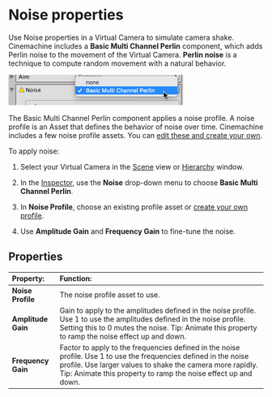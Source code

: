 # Noise properties

Use Noise properties in a Virtual Camera to simulate camera shake. Cinemachine includes a __Basic Multi Channel Perlin__ component, which adds Perlin noise to the movement of the Virtual Camera. __Perlin noise__ is a technique to compute random movement with a natural behavior.

![Choosing the Basic Multi Channel Perlin component to add camera noise](images/CinemachineBasicMultiChannelPerlin.png)

The Basic Multi Channel Perlin component applies a noise profile. A noise profile is an Asset that defines the behavior of noise over time. Cinemachine includes a few noise profile assets. You can [edit these and create your own](CinemachineNoiseProfiles).

To apply noise:

1. Select your Virtual Camera in the [Scene](https://docs.unity3d.com/Manual/UsingTheSceneView.html) view or [Hierarchy](https://docs.unity3d.com/Manual/Hierarchy.html) window.

2. In the [Inspector](https://docs.unity3d.com/Manual/UsingTheInspector.html), use the  __Noise__ drop-down menu to choose __Basic Multi Channel Perlin__.

3. In __Noise Profile__, choose an existing profile asset or [create your own profile](CinemachineNoiseProfiles).

4. Use __Amplitude Gain__ and __Frequency Gain__ to fine-tune the noise.

## Properties

| **Property:** | **Function:** |
|:---|:---|
| __Noise Profile__ | The noise profile asset to use.|
| __Amplitude Gain__ | Gain to apply to the amplitudes defined in the noise profile. Use 1 to use the amplitudes defined in the noise profile. Setting this to 0 mutes the noise. Tip: Animate this property to ramp the noise effect up and down.|
| __Frequency Gain__ | Factor to apply to the frequencies defined in the noise profile. Use 1 to use the frequencies defined in the noise profile. Use larger values to shake the camera more rapidly. Tip: Animate this property to ramp the noise effect up and down. |



